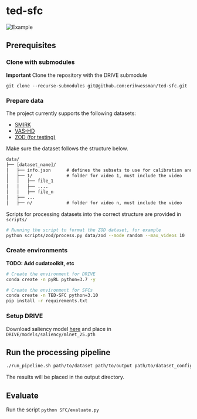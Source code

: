# ted-sfc

![Example](assets/example.gif)

## Prerequisites

### Clone with submodules

**Important** Clone the repository with the DRIVE submodule

`git clone --recurse-submodules git@github.com:erikwessman/ted-sfc.git`

### Prepare data

The project currently supports the following datasets:

* [SMIRK](https://www.ai.se/en/labs/data-factory/datasets/smirk-dataset)
* [VAS-HD](https://www.ai.se/en/labs/data-factory/datasets/highway-dataset)
* [ZOD (for testing)](https://www.zod.zenseact.com)

Make sure the dataset follows the structure below.

```txt
data/
├── [dataset_name]/
│   ├── info.json      # defines the subsets to use for calibration and testing
│   ├── 1/             # folder for video 1, must include the video
│   │   ├── file_1
|   |   ├── ....
│   │   ├── file_n
│   ├── ...
│   ├── n/             # folder for video n, must include the video
```

Scripts for processing datasets into the correct structure are provided in `scripts/`

```bash
# Running the script to format the ZOD dataset, for example
python scripts/zod/process.py data/zod --mode random --max_videos 10
```

### Create environments

**TODO: Add cudatoolkit, etc**

```bash
# Create the environment for DRIVE
conda create -n pyRL python=3.7 -y
```

```bash
# Create the environment for SFCs
conda create -n TED-SFC python=3.10
pip install -r requirements.txt
```

### Setup DRIVE

Download saliency model [here]() and place in `DRIVE/models/saliency/mlnet_25.pth`

## Run the processing pipeline

```bash
./run_pipeline.sh path/to/dataset path/to/output path/to/dataset_config.yml path/to/event_config.yml
```

The results will be placed in the output directory.

## Evaluate

Run the script `python SFC/evaluate.py` 
